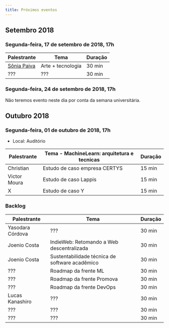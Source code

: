 ```yaml
---
title: Próximos eventos
---
```


## Setembro 2018

### Segunda-feira, 17 de setembro de 2018, 17h

| Palestrante        | Tema                                     | Duração |
| ------------------ | ---------------------------------------- | ------- |
| [Sônia Paiva](https://www.facebook.com/ltcunb) | Arte + tecnologia | 30 min  |
| ???                | ???                                      | 30 min  |

### Segunda-feira, 24 de setembro de 2018, 17h

Não teremos evento neste dia por conta da semana universitária.

## Outubro 2018

### Segunda-feira, 01 de outubro de 2018, 17h

* Local: Auditório

| Palestrante        | Tema - MachineLearn: arquitetura e tecnicas                | Duração |
| ------------------ | ---------------------------------------------------------- | ------- |
| Christian          | Estudo de caso empresa CERTYS                              | 15 min  |
| Victor Moura       | Estudo de caso Lappis                                      | 15 min  |
| X                  | Estudo de caso Y                                           | 15 min  |

### Backlog

| Palestrante     | Tema                                            | Duração |
| --------------- | ----------------------------------------------- | ------- |
| Yasodara Córdova   | ???                                          | 30 min  |
| Joenio Costa    | IndieWeb: Retomando a Web descentralizada       | 30 min  |
| Joenio Costa    | Sustentabilidade técnica de software acadêmico  | 30 min  |
| ???             | Roadmap da frente ML                            | 30 min  |
| ???             | Roadmap da frente Promova                       | 30 min  |
| ???             | Roadmap da frente DevOps                        | 30 min  |
| Lucas Kanashiro | ???                                             | 30 min  |
| ???             | ???                                             | 30 min  |
| ???             | ???                                             | 30 min  |
